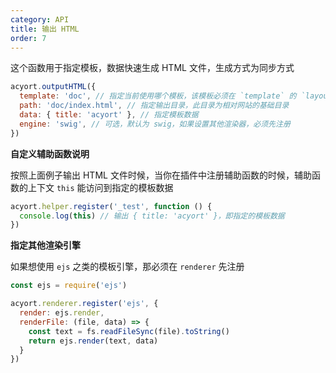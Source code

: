 ```yaml
---
category: API
title: 输出 HTML
order: 7
---
```


这个函数用于指定模板，数据快速生成 HTML 文件，生成方式为同步方式

```js
acyort.outputHTML({
  template: 'doc', // 指定当前使用哪个模板，该模板必须在 `template` 的 `layout` 目录下
  path: 'doc/index.html', // 指定输出目录，此目录为相对网站的基础目录
  data: { title: 'acyort' }, // 指定模板数据
  engine: 'swig', // 可选，默认为 swig，如果设置其他渲染器，必须先注册
})
```

**自定义辅助函数说明**

按照上面例子输出 HTML 文件时候，当你在插件中注册辅助函数的时候，辅助函数的上下文 `this` 能访问到指定的模板数据

```js
acyort.helper.register('_test', function () {
  console.log(this) // 输出 { title: 'acyort' }，即指定的模板数据
})
```

**指定其他渲染引擎**

如果想使用 `ejs` 之类的模板引擎，那必须在 `renderer` 先注册

```js
const ejs = require('ejs')

acyort.renderer.register('ejs', {
  render: ejs.render,
  renderFile: (file, data) => {
    const text = fs.readFileSync(file).toString()
    return ejs.render(text, data)
  }
})
```
